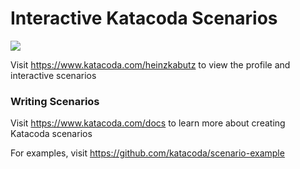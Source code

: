 # Interactive Katacoda Scenarios

[![](http://shields.katacoda.com/katacoda/heinzkabutz/count.svg)](https://www.katacoda.com/heinzkabutz "Get your profile on Katacoda.com")

Visit https://www.katacoda.com/heinzkabutz to view the profile and interactive scenarios

### Writing Scenarios
Visit https://www.katacoda.com/docs to learn more about creating Katacoda scenarios

For examples, visit https://github.com/katacoda/scenario-example
